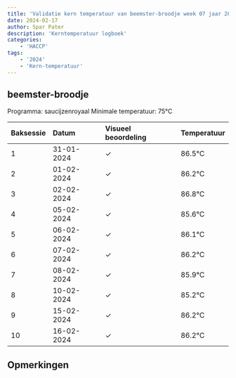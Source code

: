 ```yaml
---
title: 'Validatie kern temperatuur van beemster-broodje week 07 jaar 2024'
date: 2024-02-17
author: Spar Pater
description: 'Kerntemperatuur logboek'
categories:
    - 'HACCP'
tags:
    - '2024'
    - 'Kern-temperatuur'
---
```


## beemster-broodje

Programma: saucijzenroyaal
Minimale temperatuur: 75°C

| Baksessie | Datum | Visueel beoordeling | Temperatuur |
|:---|:---|:---|:---|
| 1 | 31-01-2024 | &check; | 86.5°C |
| 2 | 01-02-2024 | &check; | 86.2°C |
| 3 | 02-02-2024 | &check; | 86.8°C |
| 4 | 05-02-2024 | &check; | 85.6°C |
| 5 | 06-02-2024 | &check; | 86.1°C |
| 6 | 07-02-2024 | &check; | 86.2°C |
| 7 | 08-02-2024 | &check; | 85.9°C |
| 8 | 10-02-2024 | &check; | 85.2°C |
| 9 | 15-02-2024 | &check; | 86.2°C |
| 10 | 16-02-2024 | &check; | 86.2°C |

## Opmerkingen


